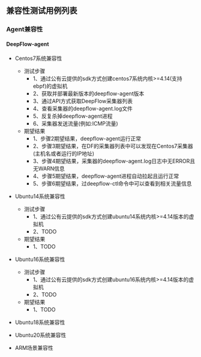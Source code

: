 ## 兼容性测试用例列表

### Agent兼容性

#### DeepFlow-agent
- Centos7系统兼容性
  - 测试步骤
    - 1、通过公有云提供的sdk方式创建centos7系统内核>=4.14(支持ebpf)的虚拟机
    - 2、获取并部署最新版本的deepflow-agent版本
    - 3、通过API方式获取DeepFlow采集器列表
    - 4、查看采集器的deepflow-agent.log文件
    - 5、反复杀掉deepflow-agent进程
    - 6、采集器发送流量(例如:ICMP流量)
  - 期望结果
    - 1、步骤2期望结果，deepflow-agent运行正常
    - 2、步骤3期望结果，在DF的采集器列表中可以发现在Centos7采集器(主机名或者运行的IP地址)
    - 3、步骤4期望结果，采集器的deepflow-agent.log日志中无ERROR且无WARN信息
    - 4、步骤5期望结果，deepflow-agent进程自动拉起且运行正常
    - 5、步骤6期望结果，过deepflow-ctl命令中可以查看到相关流量信息

- Ubuntu14系统兼容性
  - 测试步骤
    - 1、通过公有云提供的sdk方式创建ubuntu14系统内核>=4.14版本的虚拟机
    - 2、TODO
  - 期望结果
    - 1、TODO

- Ubuntu16系统兼容性
  - 测试步骤
    - 1、通过公有云提供的sdk方式创建ubuntu16系统内核>=4.14版本的虚拟机
    - 2、TODO
  - 期望结果
    - 1、TODO

- Ubuntu18系统兼容性

- Ubuntu20系统兼容性

- ARM场景兼容性

